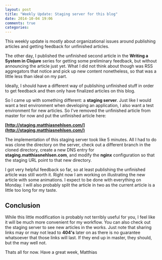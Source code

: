 ```yaml
---
layout: post
title: "Weekly Update: Staging server for this blog"
date: 2014-10-04 19:06
comments: true
categories: 
---
```

This weekly update is mostly about organizational issues around publishing articles and getting feedback for unfinished articles.

<!-- more -->

The other day, I published the unfinished second article in the **Writing a System in Clojure** series for getting some preliminary feedback, but without announcing the article just yet. What I did not think about though was RSS aggregators that notice and pick up new content nonetheless, so that was a little less than ideal on my part.

Ideally, I should have a different way of publishing unfinished stuff in order to get feedback and then only have finalized articles on this blog.

So I came up with something different: a **staging server**. Just like I would want a test environment when developing an application, I also want a test environment for new articles. So I've removed the unfinished article from master for now and put the unfinished article here:

**[http://staging.matthiasnehlsen.com/](http://staging.matthiasnehlsen.com/)**

The implementation of this staging server took like 5 minutes. All I had to do was clone the directory on the server, check out a different branch in the cloned directory, create a new DNS entry for **staging.matthiasnehlsen.com**, and modify the **nginx** configuration so that the staging URL point to that new directory.

I got very helpful feedback so far, so at least publishing the unfinished article was still worth it. Right now I am working on illustrating the new article with some animations. I expect to be done with everything on Monday. I will also probably split the article in two as the current article is a little too long for my taste.

## Conclusion
While this little modification is probably not terribly useful for you, I feel like it will be much more convenient for my workflow. You can also check out the staging server to see new articles in the works. Just note that sharing links may or may not lead to **404's** later on as there is no guarantee whatsoever that those links will last. If they end up in master, they should, but the may well not.

Thats all for now. Have a great week,
Matthias